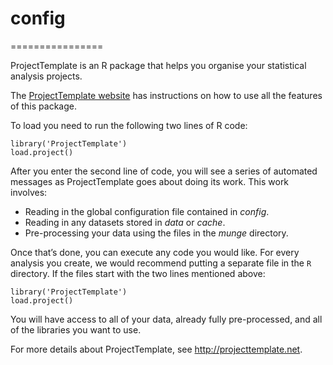 # config
================

ProjectTemplate is an R package that helps you organise your statistical
analysis projects.

The [ProjectTemplate
website](http://projecttemplate.net/getting_started.html) has
instructions on how to use all the features of this package.

To load you need to run the following two lines of R code:

    library('ProjectTemplate')
    load.project()

After you enter the second line of code, you will see a series of
automated messages as ProjectTemplate goes about doing its work. This
work involves:

  - Reading in the global configuration file contained in _config_.
  - Reading in any datasets stored in _data_ or _cache_.
  - Pre-processing your data using the files in the _munge_ directory.

Once that’s done, you can execute any code you would like. For every
analysis you create, we would recommend putting a separate file in the `R`
directory. If the files start with the two lines mentioned above:

    library('ProjectTemplate')
    load.project()

You will have access to all of your data, already fully pre-processed, and
all of the libraries you want to use.

For more details about ProjectTemplate, see <http://projecttemplate.net>.
